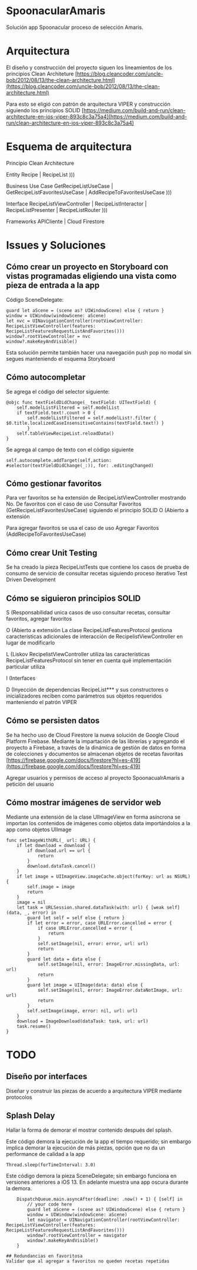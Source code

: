 # SpoonacularAmaris
Solución app Spoonacular proceso de selección Amaris.

# Arquitectura
El diseño y construcción del proyecto siguen los lineamientos de los principios Clean Architeture
[https://blog.cleancoder.com/uncle-bob/2012/08/13/the-clean-architecture.html](https://blog.cleancoder.com/uncle-bob/2012/08/13/the-clean-architecture.html)

Para esto se eligió con patrón de arquitectura VIPER y construcción siguiendo los principios SOLID
[https://medium.com/build-and-run/clean-architecture-en-ios-viper-893c8c3a75a4](https://medium.com/build-and-run/clean-architecture-en-ios-viper-893c8c3a75a4)

# Esquema de arquitectura
Principio Clean Architecture

Entity
Recipe | RecipeList
)))

Business Use Case
GetRecipeListUseCase | GetRecipeListFavoritesUseCase | AddRecipeToFavoritesUseCase
)))

Interface
RecipeListViewController | RecipeListInteractor | RecipeListPresenter | RecipeListRouter
)))

Frameworks
APICliente | Cloud Firestore

# Issues y Soluciones

## Cómo crear un proyecto en Storyboard con vistas programadas eligiendo una vista como pieza de entrada a la app
Código SceneDelegate:
```  
guard let aScene = (scene as? UIWindowScene) else { return }
window = UIWindow(windowScene: aScene)
let nvc = UINavigationController(rootViewController: RecipeListViewController(features: RecipeListFeaturesRequestListAndFavorites()))
window?.rootViewController = nvc
window?.makeKeyAndVisible()
```
Esta solución permite también hacer una navegación push pop no modal sin segues manteniendo el esquema Storyboard

## Cómo autocompletar
Se agrega el código del selector siguiente:
```  
@objc func textFieldDidChange(_ textField: UITextField) {
	self.modelListFiltered = self.modelList
	if textField.text!.count > 0 {
		self.modelListFiltered = self.modelList!.filter { $0.title.localizedCaseInsensitiveContains(textField.text!) }
		}
	self.tableViewRecipeList.reloadData()
}
```
Se agrega al campo de texto con el código siguiente
```  
self.autocomplete.addTarget(self,action: #selector(textFieldDidChange(_:)), for: .editingChanged)
```
## Cómo gestionar favoritos
Para ver favoritos se ha extensión de RecipeListViewController mostrando No. De favoritos con el caso de uso Consultar Favoritos (GetRecipeListFavoritesUseCase) siguiendo el principio SOLID O (Abierto a extensión

Para agregar favoritos se usa el caso de uso Agregar Favoritos (AddRecipeToFavoritesUseCase)

## Cómo crear Unit Testing
Se ha creado la pieza RecipeListTests que contiene los casos de prueba de consumo de servicio de consultar recetas siguiendo proceso iterativo Test Driven Development

## Cómo se siguieron principios SOLID
S (Responsabilidad unica casos de uso consultar recetas, consultar favoritos, agregar favoritos

O (Abierto a extensión La clase RecipeListFeaturesProtocol gestiona características adicionales de interacción de RecipelistViewController en lugar de modificarlo

L (Liskov RecipelistViewController utiliza las características RecipeListFeaturesProtocol sin tener en cuenta qué implementación particular utiliza

I (Interfaces

D (Inyección de dependencias RecipeList*** y sus constructores o inicializadores reciben como parámetros sus objetos requeridos manteniendo el patrón VIPER

## Cómo se persisten datos
Se ha hecho uso de Cloud Firestore la nueva  solución de Google Cloud Platform Firebase. Mediante la impartación de las librerías y agregando el proyecto a Firebase, a través de la dinámica de gestión de datos en forma de colecciones y documentos se almacenan objetos de recetas favoritas
[https://firebase.google.com/docs/firestore?hl=es-419](https://firebase.google.com/docs/firestore?hl=es-419)

Agregar usuarios y permisos de acceso al proyecto SpoonacualrAmaris a petición del usuario

## Cómo mostrar imágenes de servidor web
Mediante una extensión de la clase UIImageView en forma asíncrona se importan los contenidos de imágenes como objetos data importándolos a la app como objetos UIImage
```  
func setImageWithURL(_ url: URL) {
	if let download = download {
		if download.url == url {
			return
		}
		download.dataTask.cancel()
	}
	if let image = UIImageView.imageCache.object(forKey: url as NSURL) {
		self.image = image
		return
	}
	image = nil
	let task = URLSession.shared.dataTask(with: url) { [weak self] (data, _, error) in
		guard let self = self else { return }
		if let error = error, case URLError.cancelled = error {
			if case URLError.cancelled = error {
				return
			}
			self.setImage(nil, error: error, url: url)
			return
		}
		guard let data = data else {
			self.setImage(nil, error: ImageError.missingData, url: url)
			return
		}
		guard let image = UIImage(data: data) else {
			self.setImage(nil, error: ImageError.dataNotImage, url: url)
			return
		}
		self.setImage(image, error: nil, url: url)
	}
	download = ImageDownload(dataTask: task, url: url)
	task.resume()
}
```  
# TODO

## Diseño por interfaces
Diseñar y construir las piezas de acuerdo a arquitectura VIPER mediante protocolos

## Splash Delay
Hallar la forma de demorar el mostrar contenido después del splash.

Este código demora la ejecución de la app el tiempo requerido; sin embargo implica demorar la ejecución de más piezas, opción que no da un performance de calidad a la app

```
Thread.sleep(forTimeInterval: 3.0)
```
Este código demora la pieza SceneDelegate; sin embargo funciona en versiones anteriores a iOS 13. En adelante muestra una app oscura durante la demora.

        DispatchQueue.main.asyncAfter(deadline: .now() + 1) { [self] in
            // your code here
            guard let aScene = (scene as? UIWindowScene) else { return }
            window = UIWindow(windowScene: aScene)
            let navigator = UINavigationController(rootViewController: RecipeListViewController(features: RecipeListFeaturesRequestListAndFavorites()))
            window?.rootViewController = navigator
            window?.makeKeyAndVisible()
        }
```
## Redundancias en favoritosa
Validar que al agregar a favoritos no queden recetas repetidas

